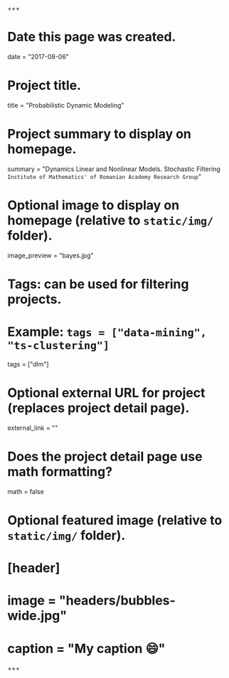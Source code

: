 +++
# Date this page was created.
date = "2017-08-06"

# Project title.
title = "Probabilistic Dynamic Modeling"

# Project summary to display on homepage.
summary = "Dynamics Linear and Nonlinear Models. Stochastic Filtering `Institute of Mathematics' of Romanian Academy Research Group`"

# Optional image to display on homepage (relative to `static/img/` folder).
image_preview = "bayes.jpg"

# Tags: can be used for filtering projects.
# Example: `tags = ["data-mining", "ts-clustering"]`
tags = ["dlm"]

# Optional external URL for project (replaces project detail page).
external_link = ""

# Does the project detail page use math formatting?
math = false

# Optional featured image (relative to `static/img/` folder).
# [header]
# image = "headers/bubbles-wide.jpg"
# caption = "My caption :smile:"

+++
